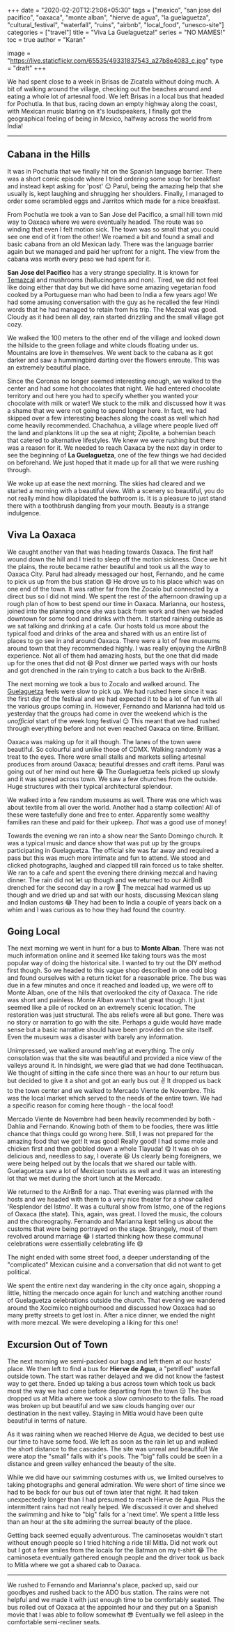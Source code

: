 +++
date = "2020-02-20T12:21:06+05:30"
tags = ["mexico", "san jose del pacifico", "oaxaca", "monte alban", "hierve de agua", "la guelaguetza", "cultural_festival", "waterfall", "ruins", "airbnb", "local_food", "unesco-site"]
categories = ["travel"]
title = "Viva La Guelaguetza!"
series = "NO MAMES!"
toc = true
author = "Karan"

image = "https://live.staticflickr.com/65535/49331837543_a27b8e4083_c.jpg"
type = "draft"
+++

We had spent close to a week in Brisas de Zicatela without doing much. A bit of walking around the village, checking out the beaches around and eating a whole lot of artesnal food. We left Brisas in a local bus that headed for Pochutla. In that bus, racing down an empty highway along the coast, with Mexican music blaring on it's loudspeakers, I finally got the geographical feeling of being in Mexico, halfway across the world from India!

<hr />


## Cabana in the Hills

It was in Pochutla that we finally hit on the Spanish language barrier. There was a short comic episode where I tried ordering some soup for breakfast and instead kept asking for 'post' :expressionless: Parul, being the amazing help that she usually is, kept laughing and shrugging her shoulders. Finally, I managed to order some scrambled eggs and Jarritos which made for a nice breakfast.

From Pochutla we took a van to San Jose del Pacifico, a small hill town mid way to Oaxaca where we were eventually headed. The route was so winding that even I felt motion sick. The town was so small that you could see one end of it from the other! We roamed a bit and found a small and basic cabana from an old Mexican lady. There was the language barrier again but we managed and paid her upfront for a night. The view from the cabana was worth every peso we had spent for it.

**San Jose del Pacifico** has a very strange speciality. It is known for [Temazcal](TODO) and mushrooms (hallucinogens and non). Tired, we did not feel like doing either that day but we did have some amazing vegetarian food cooked by a Portuguese man who had been to India a few years ago! We had some amusing conversation with the guy as he recalled the few Hindi words that he had managed to retain from his trip. The Mezcal was good. Cloudy as it had been all day, rain started drizzling and the small village got cozy.

We walked the 100 meters to the other end of the village and looked down the hillside to the green foliage and white clouds floating under us. Mountains are love in themselves. We went back to the cabana as it got darker and saw a hummingbird darting over the flowers enroute. This was an extremely beautiful place.

Since the Coronas no longer seemed interesting enough, we walked to the center and had some hot chocolates that night. We had entered chocolate territory and out here you had to specify whether you wanted your chocolate with milk or water! We stuck to the milk and discussed how it was a shame that we were not going to spend longer here. In fact, we had skipped over a few interesting beaches along the coast as well which had come heavily recommended. Chachahua, a village where people lived off the land and planktons lit up the sea at night; Zipolite, a bohemian beach that catered to alternative lifestyles. We knew we were rushing but there was a reason for it. We needed to reach Oaxaca by the next day in order to see the beginning of **La Guelaguetza**, one of the few things we had decided on beforehand. We just hoped that it made up for all that we were rushing through.

We woke up at ease the next morning. The skies had cleared and we started a morning with a beautiful view. With a scenery so beautiful, you do not really mind how dilapidated the bathroom is. It is a pleasure to just stand there with a toothbrush dangling from your mouth. Beauty is a strange indulgence.


## Viva La Oaxaca

We caught another van that was heading towards Oaxaca. The first half wound down the hill and I tried to sleep off the motion sickness. Once we hit the plains, the route became rather beautiful and took us all the way to Oaxaca City. Parul had already messaged our host, Fernando, and he came to pick us up from the bus station :smile: He drove us to his place which was on one end of the town. It was rather far from the Zocalo but connected by a direct bus so I did not mind. We spent the rest of the afternoon drawing up a rough plan of how to best spend our time in Oaxaca. Marianna, our hostess, joined into the planning once she was back from work and then we headed downtown for some food and drinks with them. It started raining outside as we sat talking and drinking at a cafe. Our hosts told us more about the typical food and drinks of the area and shared with us an entire list of places to go see in and around Oaxaca. There were a lot of free museums around town that they recommended highly. I was really enjoying the AirBnB experience. Not all of them had amazing hosts, but the one that did made up for the ones that did not :smile: Post dinner we parted ways with our hosts and got drenched in the rain trying to catch a bus back to the AirBnB.

The next morning we took a bus to Zocalo and walked around. The [Guelaguetza](TODO) feels were slow to pick up. We had rushed here since it was the first day of the festival and we had expected it to be a lot of fun with all the various groups coming in. However, Fernando and Marianna had told us yesterday that the groups had come in over the weekend which is the *unofficial* start of the week long festival :expressionless: This meant that we had rushed through everything before and not even reached Oaxaca on time. Brilliant.

Oaxaca was making up for it all though. The lanes of the town were beautiful. So colourful and unlike those of CDMX. Walking randomly was a treat to the eyes. There were small stalls and markets selling artesnal produces from around Oaxaca; beautiful dresses and craft items. Parul was going out of her mind out here :joy: The Guelaguetza feels picked up slowly and it was spread across town. We saw a few churches from the outside. Huge structures with their typical architectural splendour.

We walked into a few random museums as well. There was one which was about textile from all over the world. Another had a stamp collection! All of these were tastefully done and free to enter. Apparently some wealthy families ran these and paid for their upkeep. *That* was a good use of money!

Towards the evening we ran into a show near the Santo Domingo church. It was a typical music and dance show that was put up by the groups participating in Guelaguetza. The official site was far away and required a pass but this was much more intimate and fun to attend. We stood and clicked photographs, laughed and clapped till rain forced us to take shelter. We ran to a cafe and spent the evening there drinking mezcal and having dinner. The rain did not let up though and we returned to our AirBnB drenched for the second day in a row :grimacing: The mezcal had warmed us up though and we dried up and sat with our hosts, discussing Mexican slang and Indian customs :joy: They had been to India a couple of years back on a whim and I was curious as to how they had found the country.


## Going Local

The next morning we went in hunt for a bus to **Monte Alban**. There was not much information online and it seemed like taking tours was the most popular way of doing the historical site. I wanted to try out the DIY method first though. So we headed to this vague shop described in one odd blog and found ourselves with a return ticket for a reasonable price. The bus was due in a few minutes and once it reached and loaded up, we were off to Monte Alban, one of the hills that overlooked the city of Oaxaca. The ride was short and painless. Monte Alban wasn't that great though. It just seemed like a pile of rocked on an extremely scenic location. The restoration was just structural. The abs reliefs were all but gone. There was no story or narration to go with the site. Perhaps a guide would have made sense but a basic narrative should have been provided on the site itself. Even the museum was a disaster with barely any information.

Unimpressed, we walked around meh'ing at everything. The only consolation was that the site was beautiful and provided a nice view of the valleys around it. In hindsight, we were glad that we had done Teotihuacan. We thought of sitting in the cafe since there was an hour to our return bus but decided to give it a shot and got an early bus out :v: It dropped us back to the town center and we walked to Mercado Viente de Novembre. This was the local market which served to the needs of the entire town. We had a specific reason for coming here though - the local food!

Mercado Viente de Novembre had been heavily recommended by both - Dahlia and Fernando. Knowing both of them to be foodies, there was little chance that things could go wrong here. Still, I was not prepared for the amazing food that we got! It was good! Really good! I had some mole and chicken first and then gobbled down a whole Tlayuda! :yum: It was oh so delicious and, needless to say, I overate :laughing: Us clearly being foreigners, we were being helped out by the locals that we shared our table with. Guelaguetza saw a lot of Mexican tourists as well and it was an interesting lot that we met during the short lunch at the Mercado.

We returned to the AirBnB for a nap. That evening was planned with the hosts and we headed with them to a very nice theater for a show called 'Resplendor del Istmo'. It was a cultural show from Istmo, one of the regions of Oaxaca (the state). This, again, was great. I loved the music, the colours and the choreography. Fernando and Marianna kept telling us about the customs that were being portrayed on the stage. Strangely, most of them revolved around marriage :joy: I started thinking how these communal celebrations were essentially celebrating life :smile:

The night ended with some street food, a deeper understanding of the "complicated" Mexican cuisine and a conversation that did not want to get political.

We spent the entire next day wandering in the city once again, shopping a little, hitting the mercado once again for lunch and watching another round of Guelaguetza celebrations outside the church. That evening we wandered around the Xocimilco neighbourhood and discussed how Oaxaca had so many pretty streets to get lost in. After a nice dinner, we ended the night with more mezcal. We were developing a liking for this one!


## Excursion Out of Town

The next morning we semi-packed our bags and left them at our hosts' place. We then left to find a bus for **Hierve de Agua**, a "petrified" waterfall outside town. The start was rather delayed and we did not know the fastest way to get there. Ended up taking a bus across town which took us back most the way we had come before departing from the town :expressionless: The bus dropped us at Mitla where we took a slow *caminoseta* to the falls. The road was broken up but beautiful and we saw clouds hanging over our destination in the next valley. Staying in Mitla would have been quite beautiful in terms of nature.

As it was raining when we reached Hierve de Agua, we decided to best use our time to have some food. We left as soon as the rain let up and walked the short distance to the cascades. The site was unreal and beautiful! We were atop the "small" falls with it's pools. The "big" falls could be seen in a distance and green valley enhanced the beauty of the site.

While we did have our swimming costumes with us, we limited ourselves to taking photographs and general admiration. We were short of time since we had to be back for our bus out of town later that night. It had taken unexpectedly longer than I had presumed to reach Hierve de Agua. Plus the intermittent rains had not really helped. We discussed it over and shelved the swimming and hike to "big" falls for a 'next time'. We spent a little less than an hour at the site admiring the surreal beauty of the place.

Getting back seemed equally adventurous. The caminosetas wouldn't start without enough people so I tried hitching a ride till Mitla. Did not work out but I got a few smiles from the locals for the Batman on my t-shirt :joy: The caminoseta eventually gathered enough people and the driver took us back to Mitla where we got a shared cab to Oaxaca.

<hr />

We rushed to Fernando and Marianna's place, packed up, said our goodbyes and rushed back to the ADO bus station. The rains were not helpful and we made it with just enough time to be comfortably seated. The bus rolled out of Oaxaca at the appointed hour and they put on a Spanish movie that I was able to follow somewhat :sunglasses: Eventually we fell asleep in the comfortable semi-recliner seats.
